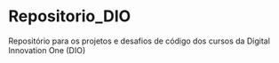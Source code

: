 # Repositorio_DIO
Repositório para os projetos e desafios de código dos cursos da Digital Innovation One (DIO)
